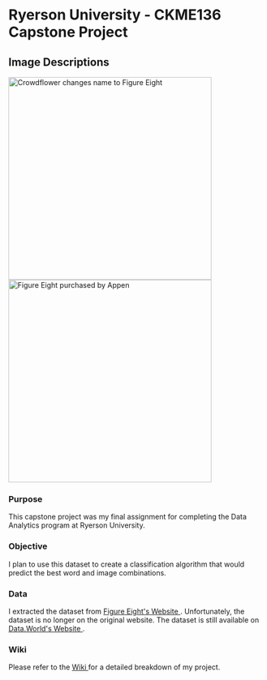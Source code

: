 <!DOCTYPE html>
<html>
  
<head>
  
<meta charset="UTF-8">
  
<h1> Ryerson University - CKME136 Capstone Project </h1>
  
<h2> Image Descriptions </h2>
  
<img src = "https://pbs.twimg.com/profile_banners/948636787483660288/1522744008/1500x500" width="400x" alt="Crowdflower changes name to Figure Eight">  
<img src = "https://mma.prnewswire.com/media/661541/Figure_Eight_Logo.jpg?p=publish" width="400x" alt="Figure Eight purchased by Appen"> 
  
</head>
  
<body>
  
  <h3> Purpose </h3>
    <p> This capstone project was my final assignment for completing the Data Analytics program at Ryerson University. </p>
  
  <h3> Objective </h3>
    <p> I plan to use this dataset to create a classification algorithm that would predict the best word and image combinations. </p>
  
  <h3> Data </h3>
    <p> I extracted the dataset from <a href="https://www.figure-eight.com/data-for-everyone/"> Figure Eight's Website </a>. Unfortunately, the dataset is no longer on the original website. The dataset is still available on <a href="https://data.world/crowdflower/image-descriptions"> Data.World's Website </a>. </p>
  
  <h3> Wiki </h3>
    <p> Please refer to the <a href="https://github.com/davidlamcanada/Ryerson-CKME136/wiki"> Wiki </a> for a detailed breakdown of my project. </p>
  
</body>
  
</html>
